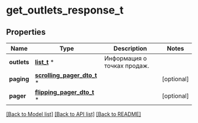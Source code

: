 # get_outlets_response_t

## Properties
Name | Type | Description | Notes
------------ | ------------- | ------------- | -------------
**outlets** | [**list_t**](full_outlet_dto.md) \* | Информация о точках продаж. | 
**paging** | [**scrolling_pager_dto_t**](scrolling_pager_dto.md) \* |  | [optional] 
**pager** | [**flipping_pager_dto_t**](flipping_pager_dto.md) \* |  | [optional] 

[[Back to Model list]](../README.md#documentation-for-models) [[Back to API list]](../README.md#documentation-for-api-endpoints) [[Back to README]](../README.md)


